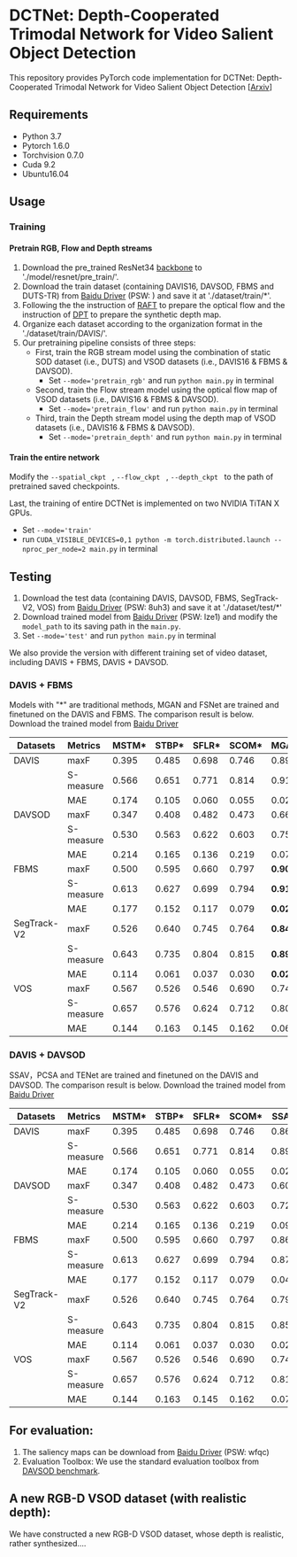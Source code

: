 

# DCTNet: Depth-Cooperated Trimodal Network for Video Salient Object Detection

This repository provides PyTorch code implementation for DCTNet: Depth-Cooperated Trimodal Network for Video Salient Object Detection [[Arxiv](https://arxiv.org/pdf/2202.06060.pdf)]

## Requirements

- Python 3.7
- Pytorch 1.6.0
- Torchvision 0.7.0
- Cuda 9.2
- Ubuntu16.04

## Usage

### Training

#### Pretrain RGB, Flow and Depth streams

1. Download the pre_trained ResNet34 [backbone](https://download.pytorch.org/models/resnet34-333f7ec4.pth) to './model/resnet/pre_train/'.
2. Download the train dataset (containing DAVIS16, DAVSOD, FBMS and DUTS-TR) from [Baidu Driver]() (PSW: ) and save it at './dataset/train/*'. 
3. Following the the instruction of [RAFT](https://github.com/princeton-vl/RAFT) to prepare the optical flow and the instruction of [DPT](https://github.com/isl-org/DPT) to prepare the synthetic depth map.
4. Organize each dataset according to the organization format in the './dataset/train/DAVIS/'.
5. Our pretraining pipeline consists of three steps:
   - First, train the RGB stream model using the combination of static SOD dataset (i.e., DUTS)  and VSOD datasets (i.e., DAVIS16 & FBMS & DAVSOD).
     - Set `--mode='pretrain_rgb'` and run `python main.py` in terminal
   - Second, train the Flow stream model using the optical flow map of VSOD datasets (i.e., DAVIS16 & FBMS & DAVSOD).
     - Set `--mode='pretrain_flow'` and run `python main.py` in terminal
   - Third, train the Depth stream model using the depth map of VSOD datasets (i.e., DAVIS16 & FBMS & DAVSOD).
     - Set `--mode='pretrain_depth'` and run `python main.py` in terminal

#### Train the entire network 

Modify the `--spatial_ckpt ` ,  `--flow_ckpt ` ,  `--depth_ckpt `  to the path of pretrained saved checkpoints. 

Last, the training of entire DCTNet is implemented on two NVIDIA TiTAN X GPUs. 

- Set `--mode='train'` 
- run `CUDA_VISIBLE_DEVICES=0,1 python -m torch.distributed.launch --nproc_per_node=2 main.py` in terminal

## Testing

1. Download the test data (containing DAVIS, DAVSOD, FBMS, SegTrack-V2, VOS) from [Baidu Driver](https://pan.baidu.com/s/1u1qOWkv5WbovwWKogXwZQw) (PSW: 8uh3) and save it at './dataset/test/*'
2. Download trained model from [Baidu Driver](https://pan.baidu.com/s/1Z8Sut8bOGOwbUBf0Tmhm4w) (PSW: lze1) and modify the  `model_path` to its saving path in the `main.py`.
3. Set `--mode='test'` and run `python main.py` in terminal

We also provide the version with different training set of video dataset, including DAVIS + FBMS, DAVIS + DAVSOD. 

### DAVIS + FBMS 

Models with "*" are traditional methods, MGAN and FSNet are trained and finetuned on the DAVIS and FBMS. The comparison result is below. Download the trained model from [Baidu Driver]()

| Datasets    | Metrics   | MSTM* | STBP* | SFLR* | SCOM* | MGAN      | FSNet | Ours      |
| ----------- | :-------- | ----- | ----- | ----- | ----- | --------- | ----- | --------- |
| DAVIS       | maxF      | 0.395 | 0.485 | 0.698 | 0.746 | 0.893     | 0.907 | **0.913** |
|             | S-measure | 0.566 | 0.651 | 0.771 | 0.814 | 0.913     | 0.920 | **0.926** |
|             | MAE       | 0.174 | 0.105 | 0.060 | 0.055 | 0.022     | 0.020 | **0.013** |
| DAVSOD      | maxF      | 0.347 | 0.408 | 0.482 | 0.473 | 0.662     | 0.685 | **0.691** |
|             | S-measure | 0.530 | 0.563 | 0.622 | 0.603 | 0.757     | 0.773 | **0.777** |
|             | MAE       | 0.214 | 0.165 | 0.136 | 0.219 | 0.079     | 0.072 | **0.071** |
| FBMS        | maxF      | 0.500 | 0.595 | 0.660 | 0.797 | **0.909** | 0.888 | 0.899     |
|             | S-measure | 0.613 | 0.627 | 0.699 | 0.794 | **0.912** | 0.890 | 0.907     |
|             | MAE       | 0.177 | 0.152 | 0.117 | 0.079 | **0.026** | 0.041 | **0.026** |
| SegTrack-V2 | maxF      | 0.526 | 0.640 | 0.745 | 0.764 | **0.840** | 0.806 | 0.831     |
|             | S-measure | 0.643 | 0.735 | 0.804 | 0.815 | **0.895** | 0.870 | 0.887     |
|             | MAE       | 0.114 | 0.061 | 0.037 | 0.030 | **0.024** | 0.025 | 0.033     |
| VOS         | maxF      | 0.567 | 0.526 | 0.546 | 0.690 | 0.743     | 0.659 | **0.761** |
|             | S-measure | 0.657 | 0.576 | 0.624 | 0.712 | 0.807     | 0.703 | **0.826** |
|             | MAE       | 0.144 | 0.163 | 0.145 | 0.162 | 0.069     | 0.103 | **0.062** |

### DAVIS + DAVSOD 

SSAV，PCSA and TENet are trained and finetuned on the DAVIS and DAVSOD. The comparison result is below. Download the trained model from [Baidu Driver]()

| Datasets    | Metrics   | MSTM* | STBP* | SFLR* | SCOM* | SSAV  | PCSA  | TENet | Ours      |
| ----------- | :-------- | ----- | ----- | ----- | ----- | ----- | ----- | ----- | --------- |
| DAVIS       | maxF      | 0.395 | 0.485 | 0.698 | 0.746 | 0.861 | 0.880 | 0.894 | **0.904** |
|             | S-measure | 0.566 | 0.651 | 0.771 | 0.814 | 0.893 | 0.902 | 0.905 | **0.917** |
|             | MAE       | 0.174 | 0.105 | 0.060 | 0.055 | 0.028 | 0.022 | 0.021 | **0.016** |
| DAVSOD      | maxF      | 0.347 | 0.408 | 0.482 | 0.473 | 0.603 | 0.656 | 0.648 | **0.695** |
|             | S-measure | 0.530 | 0.563 | 0.622 | 0.603 | 0.724 | 0.741 | 0.753 | **0.778** |
|             | MAE       | 0.214 | 0.165 | 0.136 | 0.219 | 0.092 | 0.086 | 0.078 | **0.069** |
| FBMS        | maxF      | 0.500 | 0.595 | 0.660 | 0.797 | 0.865 | 0.837 | 0.887 | 0.883     |
|             | S-measure | 0.613 | 0.627 | 0.699 | 0.794 | 0.879 | 0.868 | 0.910 | 0.886     |
|             | MAE       | 0.177 | 0.152 | 0.117 | 0.079 | 0.040 | 0.040 | 0.027 | 0.032     |
| SegTrack-V2 | maxF      | 0.526 | 0.640 | 0.745 | 0.764 | 0.798 | 0.811 | **    | **0.839** |
|             | S-measure | 0.643 | 0.735 | 0.804 | 0.815 | 0.851 | 0.866 | **    | **0.886** |
|             | MAE       | 0.114 | 0.061 | 0.037 | 0.030 | 0.023 | 0.024 | **    | **0.014** |
| VOS         | maxF      | 0.567 | 0.526 | 0.546 | 0.690 | 0.742 | 0.747 | **    | **0.772** |
|             | S-measure | 0.657 | 0.576 | 0.624 | 0.712 | 0.819 | 0.828 | **    | **0.837** |
|             | MAE       | 0.144 | 0.163 | 0.145 | 0.162 | 0.074 | 0.065 | **    | **0.058** |



## For evaluation:

1. The saliency maps can be download from [Baidu Driver](https://pan.baidu.com/s/10i5ADy4iSSwydy04Enf27w) (PSW: wfqc)
2. Evaluation Toolbox: We use the standard evaluation toolbox from [DAVSOD benchmark](https://github.com/DengPingFan/DAVSOD).

## A new RGB-D VSOD dataset (with realistic depth):

We have constructed a new RGB-D VSOD dataset, whose depth is realistic, rather synthesized....

